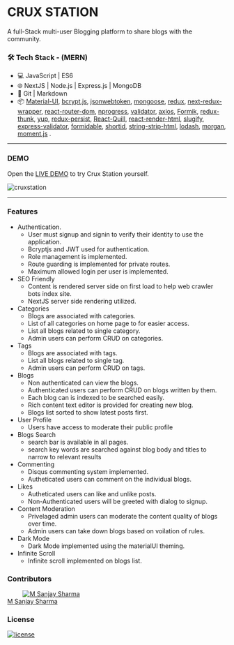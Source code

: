 # CRUX STATION

A full-Stack multi-user Blogging platform to share blogs with the community.

### 🛠 Tech Stack - (MERN)

- 💻 JavaScript | ES6
- 🌐 NextJS | Node.js | Express.js | MongoDB
- 🔧 Git | Markdown
- 📦 [Material-UI](https://github.com/mui-org/material-ui), [bcrypt.js](https://www.npmjs.com/package/bcryptjs), [jsonwebtoken](https://www.npmjs.com/package/jsonwebtoken), [mongoose](https://www.npmjs.com/package/mongoose), [redux](https://github.com/reduxjs/redux), [next-redux-wrapper](https://github.com/kirill-konshin/next-redux-wrapper), [react-router-dom](https://www.npmjs.com/package/react-router-dom), [nprogress](https://www.npmjs.com/package/nprogress), [validator](https://www.npmjs.com/package/validator), [axios](https://www.npmjs.com/package/axios), [Formik](https://github.com/formium/formik), [redux-thunk](https://github.com/reduxjs/redux-thunk), [yup](https://github.com/jquense/yup), [redux-persist](https://github.com/rt2zz/redux-persist), [React-Quill](https://www.npmjs.com/package/react-quill), [react-render-html](https://www.npmjs.com/package/react-render-html), [slugify](https://www.npmjs.com/package/slugify), [express-validator](https://express-validator.github.io/), [formidable](https://www.npmjs.com/package/formidable), [shortid](https://www.npmjs.com/package/shortid), [string-strip-html](https://www.npmjs.com/package/string-strip-html), [lodash](https://lodash.com/), [morgan](https://www.npmjs.com/package/morgan), [moment.js](https://momentjs.com/) .

---

### DEMO

Open the [LIVE DEMO](https://crux-station.herokuapp.com/) to try Crux Station yourself.

![cruxstation](https://user-images.githubusercontent.com/65958268/88467138-5cf19d80-cef1-11ea-8ccd-e36e8cc8c92d.gif)

---

### Features

- Authentication.
  - User must signup and signin to verify their identity to use the application.
  - Bcryptjs and JWT used for authentication.
  - Role management is implemented.
  - Route guarding is implemented for private routes.
  - Maximum allowed login per user is implemented.
- SEO Friendly
  - Content is rendered server side on first load to help web crawler bots index site.
  - NextJS server side rendering utilized.
- Categories
  - Blogs are associated with categories.
  - List of all categories on home page to for easier access.
  - List all blogs related to single category.
  - Admin users can perform CRUD on categories.
- Tags
  - Blogs are associated with tags.
  - List all blogs related to single tag.
  - Admin users can perform CRUD on tags.
- Blogs
  - Non authenticated can view the blogs.
  - Authenticated users can perform CRUD on blogs written by them.
  - Each blog can is indexed to be searched easily.
  - Rich content text editor is provided for creating new blog.
  - Blogs list sorted to show latest posts first.
- User Profile
  - Users have access to moderate their public profile
- Blogs Search
  - search bar is available in all pages.
  - search key words are searched against blog body and titles to narrow to relevant results
- Commenting
  - Disqus commenting system implemented.
  - Autheticated users can comment on the individual blogs.
- Likes
  - Autheticated users can like and unlike posts.
  - Non-Authenticated users will be greeted with dialog to signup.
- Content Moderation
  - Privelaged admin users can moderate the content quality of blogs over time.
  - Admin users can take down blogs based on voilation of rules.
- Dark Mode
  - Dark Mode implemented using the materialUI theming.
- Infinite Scroll
  - Infinite scroll implemented on blogs list.

### Contributors

&nbsp;&nbsp;&nbsp;&nbsp;&nbsp;&nbsp;&nbsp;&nbsp;&nbsp;<a href="https://github.com/MSanjaySharma"><img src="https://avatars3.githubusercontent.com/u/65958268?s=40" alt="M Sanjay Sharma" /></a></br>
[M Sanjay Sharma](https://github.com/MSanjaySharma)

### License

[![license](https://img.shields.io/badge/license-MIT-green?style=flat-square)](https://github.com/MSanjaySharma/CRUX-STATION/blob/master/LICENSE)

